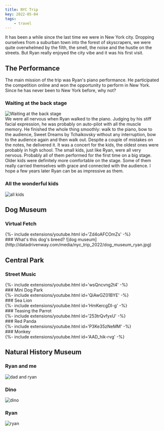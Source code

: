 ```yaml
---
title: NYC Trip
key: 2022-05-04
tags: 
    - travel
---
```

It has been a while since the last time we were in New York city. Dropping ourselves from a suburban town into the forest of skyscrapers, 
we were quite overwhelmed by the filth, the smell, the noise and the hustle on the streets. But Ryan really enjoyed the city vibe and it was his first visit.

## The Performance
The main mission of the trip was Ryan's piano performance. He participated the competition online and won the opportunity to perform in New York. 
Since he has never been to New York before, why not?
### Waiting at the back stage
![Waiting at the back stage](http://datadrivenway.com/media/nyc_trip_2022/perf_ryan_waiting_2.jpg)  
We were all nervous when Ryan walked to the piano. Judging by his stiff facial expression, he was probably on auto-pilot with all the muscle memory. 
He finished the whole thing smoothly: walk to the piano, bow to the audience, Sweet Dreams by Tchaikovsky without any interruption,
bow to the audience again and then walk out. Despite a couple of mistakes on the notes, he delivered it. 
It was a concert for the kids, the oldest ones were probably in high school. The small kids, just like Ryan, were all very nervous. Probably all of them performed for the first 
time on a big stage. Older kids were definitely more comfortable on the stage. Some of them really carried themselves with grace and connected with the audience. 
I hope a few years later Ryan can be as impressive as them. 
### All the wonderful kids
![all kids](http://datadrivenway.com/media/nyc_trip_2022/perf_all_kids_1.jpg) 


## Dog Museum
### Virtual Fetch
<div>{%- include extensions/youtube.html id='Zd4oAFCOmZs' -%}</div>  
### What's this dog's breed?
![dog museum](http://datadrivenway.com/media/nyc_trip_2022/dog_museum_ryan.jpg)  


## Central Park
### Street Music
<div>{%- include extensions/youtube.html id='wsQncvng2t4' -%}</div>  
### Mini Dog Park
<div>{%- include extensions/youtube.html id='QiAwGZ01BYE' -%}</div>  
### Sea Lion
<div>{%- include extensions/youtube.html id='HmKercgDI-g' -%}</div>  
### Teasing the Parrot
<div>{%- include extensions/youtube.html id='253trQvfyxU' -%}</div>  
### Red Panda
<div>{%- include extensions/youtube.html id='P3Ke35zNeMM' -%}</div>  
### Monkey
<div>{%- include extensions/youtube.html id='AAD_hik-rvg' -%}</div>  

## Natural History Museum
### Ryan and me
![dad and ryan](http://datadrivenway.com/media/nyc_trip_2022/nhm_dad_ryan.jpg)  
### Dino
![dino](http://datadrivenway.com/media/nyc_trip_2022/nhm_dino.jpg)  
### Ryan
![ryan](http://datadrivenway.com/media/nyc_trip_2022/nhm_ryan.jpg)  


